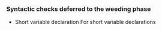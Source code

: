 


### Syntactic checks deferred to the weeding phase
- Short variable declaration
	For short variable declarations